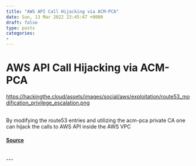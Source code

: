 ```yaml
---
title: "AWS API Call Hijacking via ACM-PCA"
date: Sun, 13 Mar 2022 23:45:47 +0000
draft: false
type: posts
categories: 
- 
---
```

# AWS API Call Hijacking via ACM-PCA
https://hackingthe.cloud/assets/images/social/aws/exploitation/route53_modification_privilege_escalation.png
<br/>

<br/>
By modifying the route53 entries and utilizing the acm-pca private CA one can hijack the calls to AWS API inside the AWS VPC

#### [Source](https://hackingthe.cloud/aws/exploitation/route53_modification_privilege_escalation/)

<br/>
---
